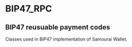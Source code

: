 # BIP47_RPC

## BIP47 reusuable payment codes

Classes used in BIP47 implementation of Samourai Wallet.




